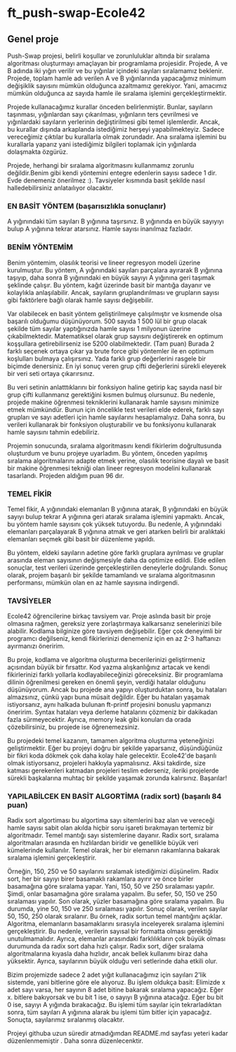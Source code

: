 # ft_push-swap-Ecole42
## Genel proje
Push-Swap projesi, belirli koşullar ve zorunluluklar altında bir sıralama algoritması oluşturmayı amaçlayan bir programlama projesidir. 
Projede, A ve B adında iki yığın verilir ve bu yığınlar içindeki sayıları sıralamamız beklenir. Projede, toplam hamle adı verilen A ve B 
yığınlarında yapacağımız minimum değişiklik sayısını mümkün olduğunca azaltmamız gerekiyor. Yani, amacımız mümkün olduğunca az sayıda hamle 
ile sıralama işlemini gerçekleştirmektir.

Projede kullanacağımız kurallar önceden belirlenmiştir. Bunlar, sayıların taşınması, yığınlardan sayı çıkarılması, 
yığınların ters çevrilmesi ve yığınlardaki sayıların yerlerinin değiştirilmesi gibi temel işlemlerdir. Ancak, bu 
kurallar dışında arkaplanda istediğimiz herşeyi yapabilmekteyiz. Sadece vereceğimiz çıktılar bu kurallarla olmak zorundadır.
Ana sıralama işlemini bu kurallarla yaparız yani istediğimiz bilgileri toplamak için yığınlarda dolaşmakta özgürüz.


Projede, herhangi bir sıralama algoritmasını kullanmamız zorunlu değildir.Benim gibi kendi yöntemini entegre edenlerin sayısı
sadece 1 dir. Evde denemeniz önerilmez :). Tavsiyeler kısmında basit şekilde nasıl halledebilirsiniz anlataılıyor olacaktır.

### EN BASİT YÖNTEM (başarısızlıkla sonuçlanır)
  A yığınındaki tüm sayıları B yığınına taşırsınız. B yığınında en büyük sayıyıyı bulup A yığınına tekrar atarsınız.
  Hamle sayısı inanılmaz fazladır.

### BENİM YÖNTEMİM
Benim yöntemim, olasılık teorisi ve lineer regresyon modeli üzerine kurulmuştur. Bu yöntem, A yığınındaki sayıları parçalara ayırarak B yığınına taşıyıp,
daha sonra B yığınındaki en büyük sayıyı A yığınına geri taşımak şeklinde çalışır. Bu yöntem, kağıt üzerinde basit bir 
mantığa dayanır ve kolaylıkla anlaşılabilir. Ancak, sayıların gruplandırılması ve grupların sayısı gibi faktörlere bağlı 
olarak hamle sayısı değişebilir.

Var olabilecek en basit yöntem geliştirilmeye çalışılmıştır ve kısmende olsa başarılı olduğumu düşünüyorum.
500 sayıda 1 500 lül bir grup olacak şekilde tüm sayılar yaptığınızda hamle sayısı 1 milyonun üzerine çıkabilmektedir. Matematiksel olarak grup sayısını değiştirerek en optimum koşşullara getirebilirseniz ise 5200 olabilmektedir. (Tam puan)
Burada 2 farklı seçenek ortaya çıkar ya brute force gibi yöntemler ile en optimum koşlulları bulmaya çalışırsınız.
Yada farklı grup değerlerini rasgele bir biçimde denersiniz. En iyi sonuç veren grup çifti değerlerini sürekli eleyerek bir veri seti ortaya çıkarırsınız. 

Bu veri setinin anlatttıklarını bir fonksiyon haline getirip kaç sayıda nasıl bir grup çifti kullanmanız gerektiğini kısmen bulmuş olursunuz. 
Bu nedenle, projede makine öğrenmesi tekniklerini kullanarak hamle sayısını minimize etmek mümkündür. Bunun için öncelikle 
test verileri elde ederek, farklı sayı grupları ve sayı adetleri için hamle sayılarını hesaplamalıyız. Daha sonra, bu verileri
 kullanarak bir fonksiyon oluşturabilir ve bu fonksiyonu kullanarak hamle sayısını tahmin edebiliriz.


Projemin sonucunda, sıralama algoritmasını kendi fikirlerim doğrultusunda oluşturdum ve bunu projeye uyarladım. 
Bu yöntem, önceden yapılmış sıralama algoritmalarını adapte etmek yerine, olasılık teorisine dayalı ve basit bir makine 
öğrenmesi tekniği olan lineer regresyon modelini kullanarak tasarlandı.
Projeden aldığım puan 96 dır.

### TEMEL FİKİR
Temel fikir, A yığınındaki elemanları B yığınına atarak, B yığınındaki en büyük sayıyı bulup tekrar A yığınına geri 
atarak sıralama işlemini yapmaktı. Ancak, bu yöntem hamle sayısını çok yüksek tutuyordu. Bu nedenle, A yığınındaki 
elemanları parçalayarak B yığınına atmak ve geri atarken belirli bir aralıktaki elemanları seçmek gibi basit bir düzenleme 
yapıldı.

Bu yöntem, eldeki sayıların adetine göre farklı gruplara ayrılması ve gruplar arasında eleman sayısının değişmesiyle daha 
da optimize edildi. Elde edilen sonuçlar, test verileri üzerinde gerçekleştirilen deneylerle doğrulandı. Sonuç olarak, 
projem başarılı bir şekilde tamamlandı ve sıralama algoritmasının performansı, mümkün olan en az hamle sayısına indirgendi.

### TAVSİYELER
Ecole42 öğrencilerine birkaç tavsiyem var. Proje aslında basit bir proje olmasına rağmen, gereksiz yere zorlaştırmaya kalkarsanız senelerinizi bile alabilir. Kodlama bilginize göre tavsiyem değişebilir. Eğer çok deneyimli bir programcı değilseniz, kendi fikirlerinizi denemeniz için en az 2-3 haftanızı ayırmanızı öneririm.

Bu proje, kodlama ve algoritma oluşturma becerilerinizi geliştirmeniz açısından büyük bir fırsattır. Kod yazma alışkanlığınız artacak ve kendi fikirlerinizi farklı yollarla kodlayabileceğinizi göreceksiniz. Bir programlama dilinin öğrenilmesi gereken en önemli şeyin, verdiği hatalar olduğunu düşünüyorum. Ancak bu projede ana yapıyı oluşturduktan sonra, bu hataları almazsınız, çünkü yapı buna müsait değildir. Eğer bu hataları yaşamak istiyorsanız, aynı halkada bulunan ft-printf projesini bonuslu yapmanızı öneririm. Syntax hataları veya derleme hatalarını çözmeniz bir dakikadan fazla sürmeyecektir. Ayrıca, memory leak gibi konuları da orada çözebilirsiniz, bu projede ise öğrenemezsiniz.

Bu projedeki temel kazanım, tamamen algoritma oluşturma yeteneğinizi geliştirmektir. Eğer bu projeyi doğru bir şekilde yaparsanız, düşündüğünüz bir fikri koda dökmek çok daha kolay hale gelecektir. Ecole42'de başarılı olmak istiyorsanız, projeleri hakkıyla yapmalısınız. Aksi takdirde, size katması gerekenleri katmadan projeleri teslim ederseniz, ileriki projelerde sürekli başkalarına muhtaç bir şekilde yaşamak zorunda kalırsınız. Başarılar!

### YAPILABİLCEK EN BASİT ALGORTİMA (radix sort) (başarılı 84 puan)
  Radix sort algortiması bu algortima sayı sitemlerini baz alan ve vereceği hamle sayısı sabit olan akılda hiçbir soru işareti bırakmayan tertemiz bir     algoritmadır. Temel mantığı sayı sistemlerine dayanır.
  Radix sort, sıralama algoritmaları arasında en hızlılardan biridir ve genellikle büyük veri kümelerinde kullanılır. Temel olarak, her bir elemanın     rakamlarına bakarak sıralama işlemini gerçekleştirir.

Örneğin, 150, 250 ve 50 sayılarını sıralamak istediğimizi düşünelim. Radix sort, her bir sayıyı birer basamaklı rakamlara ayırır ve önce birler basamağına göre sıralama yapar. Yani, 150, 50 ve 250 sıralaması yapılır.
Şimdi, onlar basamağına göre sıralama yapalım. Bu sefer, 50, 150 ve 250 sıralaması yapılır.
Son olarak, yüzler basamağına göre sıralama yapalım. Bu durumda, yine 50, 150 ve 250 sıralaması yapılır.
Sonuç olarak, verilen sayılar 50, 150, 250 olarak sıralanır.
Bu örnek, radix sortun temel mantığını açıklar. Algoritma, elemanların basamaklarını sırasıyla inceleyerek sıralama işlemini gerçekleştirir. Bu nedenle, verilerin sayısal bir formatta olması gerektiği unutulmamalıdır. Ayrıca, elemanlar arasındaki farklılıkların çok büyük olması durumunda da radix sort daha hızlı çalışır.
Radix sort, diğer sıralama algoritmalarına kıyasla daha hızlıdır, ancak bellek kullanımı biraz daha yüksektir. Ayrıca, sayılarının büyük olduğu veri setlerinde daha etkili olur.

Bizim projemizde sadece 2 adet yığıt kullanacağımız için sayıları 2'lik sistemde, yani bitlerine göre ele alıyoruz. Bu işlem oldukça basit: Elimizde x adet sayı varsa, her sayının 8 adet bitine bakarak sıralama yapacağız. Eğer x. bitlere bakıyorsak ve bu bit 1 ise, o sayıyı B yığınına atacağız. Eğer bu bit 0 ise, sayıyı A yığında bırakacağız. Bu işlemi tüm sayılar için tekrarladıktan sonra, tüm sayıları A yığınına alarak bu işlemi tüm bitler için yapacağız. Sonuçta, sayılarımız sıralanmış olacaktır.

Projeyi githuba uzun süredir atmadığımdan README.md sayfası yeteri kadar düzenlenmemiştir . Daha sonra düzenlecenktir. 
